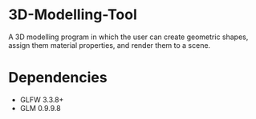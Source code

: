 # 3D-Modelling-Tool
A 3D modelling program in which the user can create geometric shapes, assign them material properties, and render them to a scene.

# Dependencies
- GLFW 3.3.8+
- GLM 0.9.9.8

 


